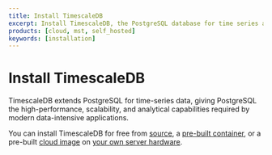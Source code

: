 ```yaml
---
title: Install TimescaleDB
excerpt: Install TimescaleDB, the PostgreSQL database for time series and data analysis
products: [cloud, mst, self_hosted]
keywords: [installation]
---
```


# Install TimescaleDB

TimescaleDB extends PostgreSQL for time-series data, giving PostgreSQL the
high-performance, scalability, and analytical capabilities required by modern
data-intensive applications.

You can install TimescaleDB for free from [source][self-hosted-source], a
[pre-built container][self-hosted-container], or a pre-built
[cloud image][self-hosted-cloud] on [your own server hardware][self-hosted-install].

<Installation />

[self-hosted-install]: /install/:currentVersion:/self-hosted/
[self-hosted-source]: /install/:currentVersion:/self-hosted/installation-source/
[self-hosted-container]: /install/:currentVersion:/installation-docker/
[self-hosted-cloud]: /install/:currentVersion:/self-hosted/installation-linux/

